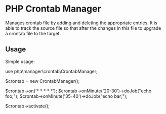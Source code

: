 # PHP Crontab Manager

Manages crontab file by adding and deleting the appropriate entries. It is able
to track the source file so that after the changes in this file to upgrade a 
crontab file to the target.

## Usage

Simple usage:

 use php\manager\crontab\CrontabManager;
 
 $crontab = new CrontabManager();
 
 $crontab->on('* * * * *');
 $crontab->onMinute('20-30')->doJob("echo foo;");
 $crontab->onMinute('35-40')->doJob("echo bar;");
 
 $crontab->activate();